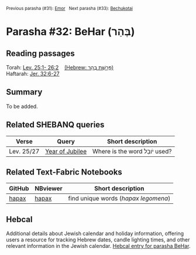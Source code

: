 <sup>Previous parasha (#31): <a href="../31%20-%20Emor/README.md#start">Emor</a> &nbsp;&nbsp;Next parasha (#33): <a href="../33%20-%20Bechukotai/README.md#start">Bechukotai</a></sup>

# Parasha #32: BeHar (בְּהַר)

## Reading passages

Torah: [Lev. 25:1- 26:2](https://www.stepbible.org/?q=version=NASB2020|reference=Lev.25:1-26:1&options=HNVUG) &nbsp;&nbsp; [(Hebrew: פָּרָשַׁת בְּהַר)](https://tikkun.io/#/p/behar)<br>
Haftarah: 
[Jer. 32:6-27](https://www.stepbible.org/?q=version=NASB2020|reference=Jer.6:6-27&options=HNVUG)

## Summary

To be added.

## Related SHEBANQ queries

Verse | Query | Short description
--- | --- | --- 
Lev. 25/27 |[Year of Jubilee](https://shebanq.ancient-data.org/hebrew/text?iid=6637&page=1&mr=r&qw=q) | Where is the word יֹובֵל used?


## Related Text-Fabric Notebooks

GitHub | NBviewer | Short description
---|---|---
[hapax](hapax.ipynb) | [hapax](https://nbviewer.org/github/tonyjurg/Parashot/blob/main/WeeklyParasha/32%20-%20BeHar/hapax.ipynb)| find unique words (*hapax legomena*)

## Hebcal

Additional details about Jewish calendar and holiday information, offering users a resource for tracking Hebrew dates, candle lighting times, and other relevant information in the Jewish calendar. [Hebcal entry for parasha BeHar](https://www.hebcal.com/sedrot/behar).

